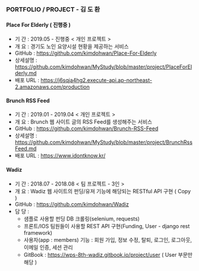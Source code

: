 ### PORTFOLIO / PROJECT - 김 도 환 



#### Place For Elderly ( 진행중 )

- 기    간   :  2019.05 - 진행중 < 개인 프로젝트 >
- 개    요   :  경기도 노인 요양시설 현황을 제공하는 서비스
- GitHub   :  https://github.com/kimdohwan/Place-For-Elderly
- 상세설명  : https://github.com/kimdohwan/MyStudy/blob/master/project/PlaceForElderly.md
- 배포 URL : https://j6sqja4hg2.execute-api.ap-northeast-2.amazonaws.com/production
#### Brunch RSS Feed

- 기    간   :  2019.01 - 2019.04 < 개인 프로젝트 > 
- 개    요   :  Brunch 웹 사이트 글의 RSS Feed를 생성해주는 서비스
- GitHub   :  https://github.com/kimdohwan/Brunch-RSS-Feed
- 상세설명  : https://github.com/kimdohwan/MyStudy/blob/master/project/BrunchRssFeed.md
- 배포 URL : https://www.idontknow.kr/

#### Wadiz

- 기    간   :  2018.07 - 2018.08 < 팀 프로젝트 - 3인 >
- 개    요   :  Wadiz 웹 사이트의 펀딩/유져 기능에 해당되는 RESTful API 구현 ( Copy )
- GitHub   :  https://github.com/kimdohwan/Wadiz
- 담    당   :
  - 샘플로 사용할 펀딩 DB 크롤링(selenium, requests)
  - 프론트/IOS 팀원들이 사용할 REST API 구현(Funding, User - django rest framework)
  - 사용자(app : members) 기능 : 회원 가입, 정보 수정, 탈퇴, 로그인, 로그아웃, 이메일 인증, 세션 관리
  - GitBook  : https://wps-8th-wadiz.gitbook.io/project/user ( User 부문만 해당 )